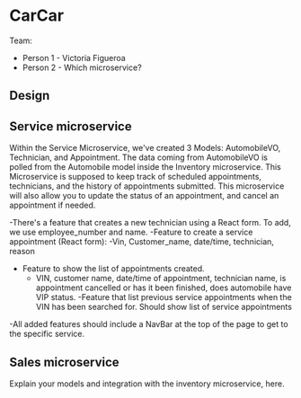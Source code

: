 # CarCar

Team:

* Person 1 - Victoria Figueroa
* Person 2 - Which microservice?

## Design

## Service microservice

Within the Service Microservice, we've created 3 Models: AutomobileVO, Technician, and Appointment. The data coming from AutomobileVO is polled from the Automobile model inside the Inventory microservice. This Microservice is supposed to keep track of scheduled appointments, technicians, and the history of appointments submitted. This microservice will also allow you to update the status of an appointment, and cancel an appointment if needed.

-There's a feature that creates a new technician using a React form. To add, we use employee_number and name.
-Feature to create a service appointment (React form):
    -Vin, Customer_name, date/time, technician, reason
- Feature to show the list of appointments created.
    - VIN, customer name, date/time of appointment, technician name, is appointment cancelled or has it been finished, does automobile have VIP status.
-Feature that list previous service appointments when the VIN has been searched for.
    Should show list of service appointments

-All added features should include a NavBar at the top of the page to get to the specific service.


## Sales microservice

Explain your models and integration with the inventory
microservice, here.
